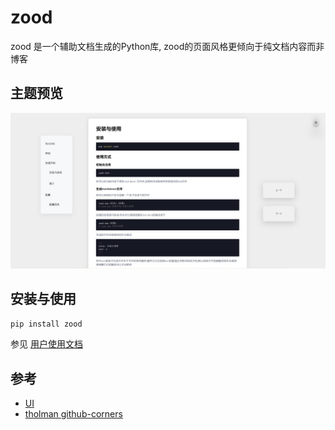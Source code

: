# zood

zood 是一个辅助文档生成的Python库, zood的页面风格更倾向于纯文档内容而非博客

## 主题预览

[![20230101121438](https://raw.githubusercontent.com/learner-lu/picbed/master/20230101121438.png)](https://luzhixing12345.github.io/zood/)

## 安装与使用

```bash
pip install zood
```

参见 [用户使用文档](https://luzhixing12345.github.io/zood/)

## 参考

- [UI](https://remixicon.com/)
- [tholman github-corners](https://tholman.com/github-corners/)